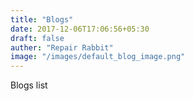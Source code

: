 ```yaml
---
title: "Blogs"
date: 2017-12-06T17:06:56+05:30
draft: false
auther: "Repair Rabbit"
image: "/images/default_blog_image.png"
---
```


Blogs list
